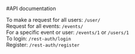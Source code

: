 #API documentation

To make a request for all users: 
```/user/```  
Request for all events: 
```/events/```  
For a specific event or user: ```/events/1``` or ```/users/1```  
To login: ```/rest-auth/login```  
Register: ```/rest-auth/register```
